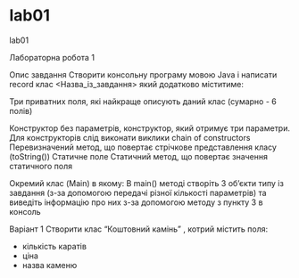 # lab01
lab01

Лабораторна робота 1

Опис завдання
Створити консольну програму мовою Java і написати record клас <Назва_із_завдання> який додатково міститиме:

Три приватних поля, які найкраще описують даний клас (сумарно - 6 полів)

Конструктор без параметрів, конструктор, який отримує три параметри.
Для конструкторів слід виконати виклики chain of constructors
Перевизначений метод, що повертає стрічкове представлення класу (toString())
Статичне поле
Статичний метод, що повертає значення статичного поля

Окремий клас (Main) в якому:
В main() методі створіть 3 об’єкти типу із завдання (з-за допомогою передачі різної кількості параметрів) 
та виведіть інформацію про них з-за допомогою методу з пункту 3 в консоль

Варіант 1
Створити клас “Коштовний камінь” , котрий містить поля:
- кількість каратів
- ціна
- назва каменю
